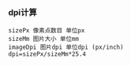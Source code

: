 ### dpi计算
```
sizePx 像素点数目 单位px
sizeMm 图片大小 单位mm
imageDpi 图片dpi 单位dpi (px/inch)
dpi=sizePx/sizeMm*25.4
```